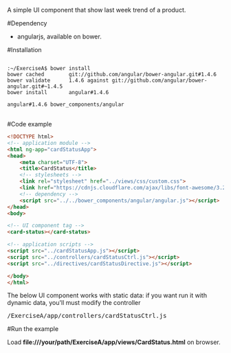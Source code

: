 A simple UI component that show last week trend of a product.

#Dependency

* angularjs, available on bower.

#Installation

<pre>
<code>
:~/ExerciseA$ bower install
bower cached        git://github.com/angular/bower-angular.git#1.4.6
bower validate      1.4.6 against git://github.com/angular/bower-angular.git#~1.4.5
bower install       angular#1.4.6

angular#1.4.6 bower_components/angular
</code>
</pre>

#Code example

```html
<!DOCTYPE html>
<!-- application module -->
<html ng-app="cardStatusApp">
<head>
	<meta charset="UTF-8">
	<title>CardStatus</title>
	<!-- stylesheets -->
	<link rel="stylesheet" href="../views/css/custom.css">
	<link href="https://cdnjs.cloudflare.com/ajax/libs/font-awesome/3.2.1/css/font-awesome.min.css" media="all" rel="stylesheet" type="text/css">
	<!-- dependency -->
	<script src="../../bower_components/angular/angular.js"></script>
</head>
<body>

<!-- UI component tag -->
<card-status></card-status>

<!-- application scripts -->
<script src="../cardStatusApp.js"></script>
<script src="../controllers/cardStatusCtrl.js"></script>
<script src="../directives/cardStatusDirective.js"></script>

</body>
</html>
```

The below UI component works with static data: if you want run it with dynamic data, you'll must modify the controller

<pre>
/ExerciseA/app/controllers/cardStatusCtrl.js
</pre>

#Run the example

Load **file:///your/path/ExerciseA/app/views/CardStatus.html** on browser.
